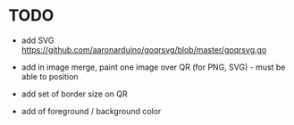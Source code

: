 
# TODO

- add SVG
	https://github.com/aaronarduino/goqrsvg/blob/master/goqrsvg.go

- add in image merge, paint one image over QR (for PNG, SVG) - must be able to position
- add set of border size on QR
- add of foreground / background color
